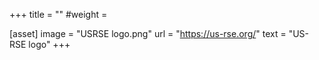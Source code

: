 +++
title = ""
#weight =

[asset]
    image = "USRSE logo.png"
    url = "https://us-rse.org/"
    text = "US-RSE logo"
+++

